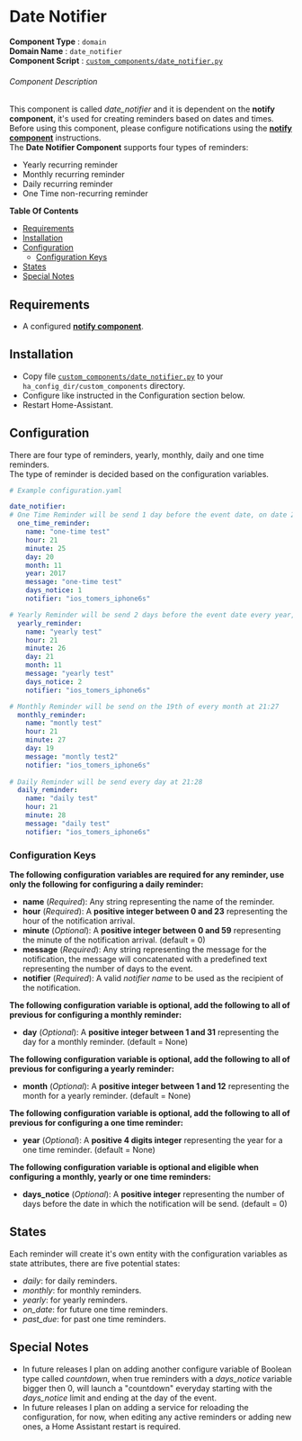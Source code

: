 # Date Notifier
**Component Type** : `domain`</br>
**Domain Name** : `date_notifier`</br>
**Component Script** : [`custom_components/date_notifier.py`](custom_components/date_notifier.py)</br>

###### Component Description
This component is called *date_notifier* and it is dependent on the **notify component**, it's used for creating reminders based on dates and times.</br>
Before using this component, please configure notifications using the [**notify component**](https://home-assistant.io/components/notify/) instructions.</br>
The **Date Notifier Component** supports four types of reminders:
- Yearly recurring reminder
- Monthly recurring reminder
- Daily recurring reminder
- One Time non-recurring reminder

**Table Of Contents**
- [Requirements](#requirements)
- [Installation](#installation)
- [Configuration](#configuration)
  - [Configuration Keys](#configuration-keys)
- [States](#states)
- [Special Notes](#special-notes)

## Requirements
- A configured [**notify component**](https://home-assistant.io/components/notify/).

## Installation
- Copy file [`custom_components/date_notifier.py`](custom_components/date_notifier.py) to your `ha_config_dir/custom_components` directory.
- Configure like instructed in the Configuration section below.
- Restart Home-Assistant.

## Configuration
There are four type of reminders, yearly, monthly, daily and one time reminders.</br>
The type of reminder is decided based on the configuration variables.</br>

```yaml
# Example configuration.yaml

date_notifier:
# One Time Reminder will be send 1 day before the event date, on date 2017-11-19 at 21:25
  one_time_reminder:
    name: "one-time test"
    hour: 21
    minute: 25
    day: 20
    month: 11
    year: 2017
    message: "one-time test"
    days_notice: 1
    notifier: "ios_tomers_iphone6s"

# Yearly Reminder will be send 2 days before the event date every year, on November 19th at 21:26
  yearly_reminder:
    name: "yearly test"
    hour: 21
    minute: 26
    day: 21
    month: 11
    message: "yearly test"
    days_notice: 2
    notifier: "ios_tomers_iphone6s"

# Monthly Reminder will be send on the 19th of every month at 21:27
  monthly_reminder:
    name: "montly test"
    hour: 21
    minute: 27
    day: 19
    message: "montly test2"
    notifier: "ios_tomers_iphone6s"
  
# Daily Reminder will be send every day at 21:28
  daily_reminder:
    name: "daily test"
    hour: 21
    minute: 28
    message: "daily test"
    notifier: "ios_tomers_iphone6s"
```

### Configuration Keys
**The following configuration variables are required for any reminder, use only the following for configuring a daily reminder:**
- **name** (*Required*): Any string representing the name of the reminder.
- **hour** (*Required*): A **positive integer between 0 and 23** representing the hour of the notification arrival.
- **minute** (*Optional*): A **positive integer between 0 and 59** representing the minute of the notification arrival. (default = 0)
- **message** (*Required*): Any string representing the message for the notification, the message will concatenated with a predefined text representing the number of days to the event.
- **notifier** (*Required*): A valid *notifier name* to be used as the recipient of the notification.

**The following configuration variable is optional, add the following to all of previous for configuring a monthly reminder:**
- **day** (*Optional*): A **positive integer between 1 and 31** representing the day for a monthly reminder. (default = None)

**The following configuration variable is optional, add the following to all of previous for configuring a yearly reminder:**
- **month** (*Optional*): A **positive integer between 1 and 12** representing the month for a yearly reminder. (default = None)

**The following configuration variable is optional, add the following to all of previous for configuring a one time reminder:**
- **year** (*Optional*):  A **positive 4 digits integer** representing the year for a one time reminder. (default = None)

**The following configuration variable is optional and eligible when configuring a monthly, yearly or one time reminders:**
- **days_notice** (*Optional*): A **positive integer** representing the number of days before the date in which the notification will be send. (default = 0)

## States
Each reminder will create it's own entity with the configuration variables as state attributes, there are five potential states:
- *daily*: for daily reminders.
- *monthly*: for monthly reminders.
- *yearly*: for yearly reminders.
- *on_date*: for future one time reminders.
- *past_due*: for past one time reminders.

## Special Notes
- In future releases I plan on adding another configure variable of Boolean type called *countdown*, when true reminders with a *days_notice* variable bigger then 0, will launch a "countdown" everyday starting with the *days_notice* limit and ending at the day of the event.
- In future releases I plan on adding a service for reloading the configuration, for now, when editing any active reminders or adding new ones, a Home Assistant restart is required.
